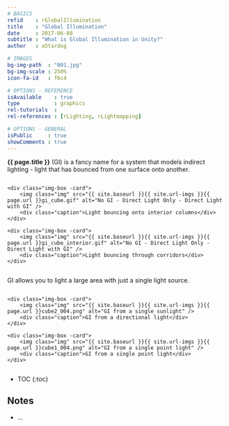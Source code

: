 ```yaml
---
# BASICS
refid    : rGlobalIllumination
title    : "Global Illumination"
date     : 2017-06-08
subtitle : "What is Global Illumination in Unity?"
author   : aStardog

# IMAGES
bg-img-path  : "001.jpg"
bg-img-scale : 250%
icon-fa-id   : f6c4

# OPTIONS - REFERENCE
isAvailable    : true
type           : graphics
rel-tutorials  : 
rel-references : [rLighting, rLightmapping]

# OPTIONS - GENERAL
isPublic     : true
showComments : true
---
```

**{{ page.title }}** (GI) is a fancy name for a system that models indirect lighting - light that has bounced from one surface onto another.

<div style="display: flex; justify-content: space-around;">

	<div class="img-box -card">
		<img class="img" src="{{ site.baseurl }}{{ site.url-imgs }}{{ page.url }}gi_cube.gif" alt="No GI - Direct Light Only - Direct Light with GI" />
		<div class="caption">Light bouncing onto interior columns</div>
	</div>
	
	<div class="img-box -card">
		<img class="img" src="{{ site.baseurl }}{{ site.url-imgs }}{{ page.url }}gi_cube_interior.gif" alt="No GI - Direct Light Only - Direct Light with GI" />
		<div class="caption">Light bouncing through corridors</div>
	</div>

</div>

GI allows you to light a large area with just a single light source.

<div style="display: flex; justify-content: space-around;">

	<div class="img-box -card">
		<img class="img" src="{{ site.baseurl }}{{ site.url-imgs }}{{ page.url }}cube2_004.png" alt="GI from a single sunlight" />
		<div class="caption">GI from a directional light</div>
	</div>
	
	<div class="img-box -card">
		<img class="img" src="{{ site.baseurl }}{{ site.url-imgs }}{{ page.url }}cube1_004.png" alt="GI from a single point light" />
		<div class="caption">GI from a single point light</div>
	</div>

</div>


* TOC
{:toc}

## Notes

* ...
